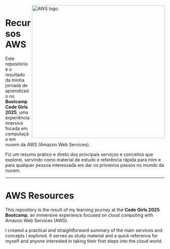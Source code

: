<img align="right" width="420px" src="https://www.zdnet.com/a/img/resize/18209967d62c08234bc45177a04e587fac367bbd/2023/02/16/3f17a8ba-467c-4ec1-965c-85ede9e7e631/aws-logo.jpg?auto=webp&width=1280" alt="AWS logo" >

# Recursos AWS

Este repositório é o resultado da minha jornada de aprendizado no **Bootcamp Code Girls 2025**, uma experiência imersiva focada em computação em nuvem da AWS (Amazon Web Services).

Fiz um resumo prático e direto dos principais serviços e conceitos que explorei, servindo como material de estudo e referência rápida para mim e para qualquer pessoa interessada em dar os primeiros passos no mundo da nuvem.
<hr>

# AWS Resources

This repository is the result of my learning journey at the **Code Girls 2025 Bootcamp**, an immersive experience focused on cloud computing with Amazon Web Services (AWS).

I created a practical and straightforward summary of the main services and concepts I explored. It serves as study material and a quick reference for myself and anyone interested in taking their first steps into the cloud world.
